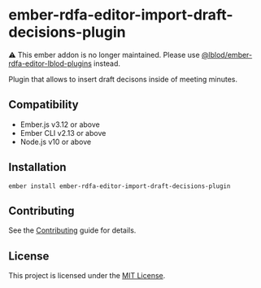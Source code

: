 ember-rdfa-editor-import-draft-decisions-plugin
==============================================================================
:warning: This ember addon is no longer maintained. Please use [@lblod/ember-rdfa-editor-lblod-plugins](https://github.com/lblod/ember-rdfa-editor-lblod-plugins) instead.

Plugin that allows to insert draft decisons inside of meeting minutes.


Compatibility
------------------------------------------------------------------------------

* Ember.js v3.12 or above
* Ember CLI v2.13 or above
* Node.js v10 or above


Installation
------------------------------------------------------------------------------

```
ember install ember-rdfa-editor-import-draft-decisions-plugin
```


Contributing
------------------------------------------------------------------------------

See the [Contributing](CONTRIBUTING.md) guide for details.


License
------------------------------------------------------------------------------

This project is licensed under the [MIT License](LICENSE.md).
